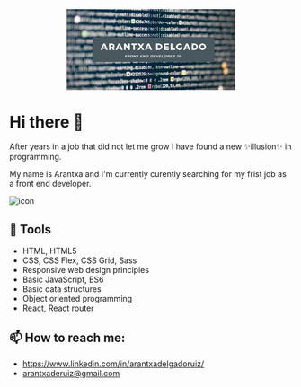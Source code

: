 <div style="text-align:center"><img src="./imgs/readme-back.png" alt="banner" style="width:70%; margin-left:auto; margin-right:auto; display: block; width:300px"/></div>

# Hi there 👋

<p>After years in a job that did not let me grow I have found a new ✨illusion✨ in programming.</p>

<p>My name is Arantxa and I'm currently curently searching for my frist job as a front end developer.</p>

 <img src="./imgs/noun_software_engenieer.png" alt="icon" style="width:100px" >

## 🌱 Tools

<ul>
  <li>HTML, HTML5</li>
  <li>CSS, CSS Flex, CSS Grid, Sass</li>
  <li>Responsive web design principles</li>
  <li>Basic JavaScript, ES6</li>
  <li>Basic data structures</li>
  <li>Object oriented programming</li>
  <li>React, React router</li>
</ul>

## 📫 How to reach me:

- https://www.linkedin.com/in/arantxadelgadoruiz/
- arantxaderuiz@gmail.com
